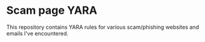 # Scam page YARA

This repository contains YARA rules for various scam/phishing websites and emails I've encountered. 
